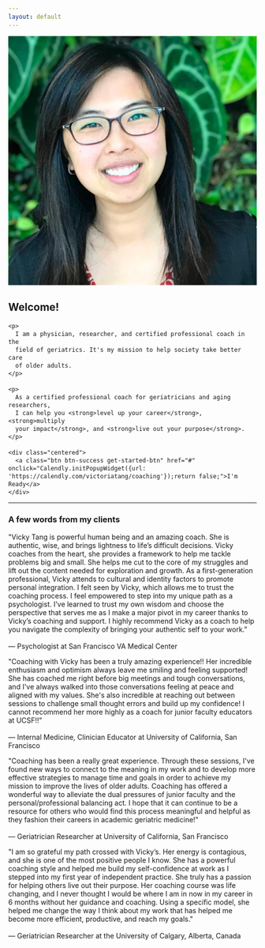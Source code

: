 ```yaml
---
layout: default
---
```


<div class="debutante">
  <img class="picture-frame" src="/assets/img/vt-portrait.jpg">

  <div class="explainer">
    <h2>Welcome!</h2>

    <p>
      I am a physician, researcher, and certified professional coach in the
      field of geriatrics. It's my mission to help society take better care
      of older adults.
    </p>

    <p>
      As a certified professional coach for geriatricians and aging researchers,
      I can help you <strong>level up your career</strong>, <strong>multiply
      your impact</strong>, and <strong>live out your purpose</strong>.
    </p>

    <div class="centered">
      <a class="btn btn-success get-started-btn" href="#" onclick="Calendly.initPopupWidget({url: 'https://calendly.com/victoriatang/coaching'});return false;">I'm Ready</a>
    </div>
  </div>
</div>

<hr>

<h3 class="centered">A few words from my clients</h3>
<div class="testimonials">
  <p>
    "Vicky Tang is powerful human being and an amazing coach. She is authentic,
    wise, and brings lightness to life’s difficult decisions. Vicky coaches from
    the heart, she provides a framework to help me tackle problems big and
    small. She helps me cut to the core of my struggles and lift out the content
    needed for exploration and growth. As a first-generation professional, Vicky
    attends to cultural and identity factors to promote personal integration. I
    felt seen by Vicky, which allows me to trust the coaching process. I feel
    empowered to step into my unique path as a psychologist. I’ve learned to
    trust my own wisdom and choose the perspective that serves me as I make a
    major pivot in my career thanks to Vicky’s coaching and support. I highly
    recommend Vicky as a coach to help you navigate the complexity of bringing
    your authentic self to your work."
    <br><br>&mdash; Psychologist at San Francisco VA Medical Center
  </p>
  <p>
    "Coaching with Vicky has been a truly amazing experience!! Her incredible
    enthusiasm and optimism always leave me smiling and feeling supported! She
    has coached me right before big meetings and tough conversations, and I've
    always walked into those conversations feeling at peace and aligned with my
    values. She's also incredible at reaching out between sessions to challenge
    small thought errors and build up my confidence! I cannot recommend her more
    highly as a coach for junior faculty educators at UCSF!!"
    <br><br>&mdash; Internal Medicine, Clinician Educator at University of California, San Francisco
  </p>
  <p>
  "Coaching has been a really great experience. Through these sessions, I've found new ways to connect to the meaning in my work and to develop more effective strategies to manage time and goals in order to achieve my mission to improve the lives of older adults. Coaching has offered a wonderful way to alleviate the dual pressures of junior faculty and the personal/professional balancing act. I hope that it can continue to be a resource for others who would find this process meaningful and helpful as they fashion their careers in academic geriatric medicine!"
  <br><br>&mdash; Geriatrician Researcher at University of California, San Francisco
  </p>
  <p>
  "I am so grateful my path crossed with Vicky’s. Her energy is contagious, and
  she is one of the most positive people I know. She has a powerful coaching
  style and helped me build my self-confidence at work as I stepped into my
  first year of independent practice. She truly has a passion for helping others
  live out their purpose. Her coaching course was life changing, and I never
  thought I would be where I am in now in my career in 6 months without her
  guidance and coaching. Using a specific model, she helped me change the way I
  think about my work that has helped me become more efficient, productive, and
  reach my goals."
  <br><br>&mdash; Geriatrician Researcher at the University of Calgary, Alberta, Canada
  </p>
</div>
